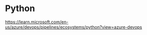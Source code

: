 # Python

https://learn.microsoft.com/en-us/azure/devops/pipelines/ecosystems/python?view=azure-devops
